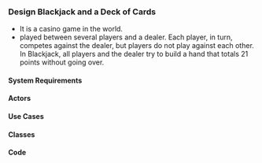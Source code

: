 ### Design Blackjack and a Deck of Cards
* It is a casino game in the world. 
* played between several players and a dealer. Each player, in turn, competes against the dealer, but players do not play against each other. In Blackjack, all players and the dealer try to build a hand that totals 21 points without going over.

#### System Requirements

#### Actors

#### Use Cases

#### Classes

#### Code
